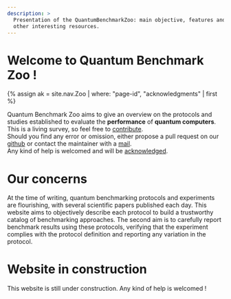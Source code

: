 ```yaml
---
description: >
  Presentation of the QuantumBenchmarkZoo: main objective, features and 
  other interesting resources.
---
```


# Welcome to Quantum Benchmark Zoo !
{% assign ak = site.nav.Zoo | where: "page-id", "acknowledgments" | first %}

Quantum Benchmark Zoo aims to give an overview on the protocols and studies established to evaluate the **performance** of **quantum computers**. This is a living survey, so feel free to <a href="{{ site.git.repository_url }}/blob/master/README.md" target="_blank">contribute</a>.  
Should you find any error or omission, either propose a pull request on our <a href="{{ site.git.repository_url }}" target="_blank">github</a> or contact the maintainer with a <a href="mailto:contact@quantumbenchmarkzoo.org">mail</a>.  
Any kind of help is welcomed and will be <a href="{{ ak.url | prepend: site.baseurl }}">acknowledged</a>.

# Our concerns

At the time of writing, quantum benchmarking protocols and experiments are flourishing, with several scientific papers published each day. This website aims to objectively describe each protocol to build a trustworthy catalog of benchmarking approaches. The second aim is to carefully report benchmark results using these protocols, verifying that the experiment complies with the protocol definition and reporting any variation in the protocol.

# Website in construction

This website is still under construction. Any kind of help is welcomed !

<!--
## Zoo map

Put an image with the map of the website (2 colors: created and on creation)
-->

<!--
- Figures of merit
- Protocols
- Benchmarks
- Frameworks
- Datasets
- Ressource estimation
- Pricing

 The section **Figure of merit** introduces common measures used to evaluate the performance of quantum computers. The second section **Protocols** introduces a classification and details each protocol. The compilation of results obtained with each protocol is in section **Benchmarks**. Section **Frameworks** gathers software library initiatives developed to benchmark quantum computers. Section **Datasets** groups existing applications instance sets. Section **Ressource estimation** introduces tools to perform upstream estimation of quantum resources requirements. This is especially relevant for Fault-Tolerant Quantum Computing (FTQC). Section **Pricing** summarizes the cost plans of each company commercializing access to quantum computers.



## Other ressources

For an introduction to classical computing benchmark, we recommend:
- survey 1
- survey 2
- ...

For an introduction to quantum computing benchmark, we recommend:
- survey 1
- survey 2
- ...

# References
{% bibliography --cited %}
-->